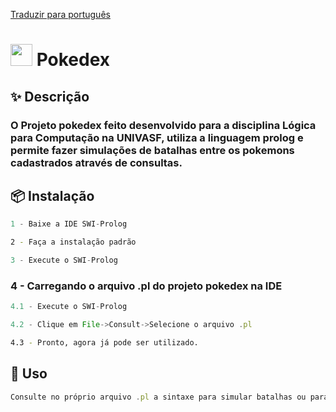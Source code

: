 <a href="README_portuguese.md" target="_blank">Traduzir para português<a/> 
  
# <img src="https://i1258.photobucket.com/albums/ii525/soemoticons/Pokemon%2002/004.gif" width="35" height="35"/> Pokedex
## ✨ Descrição 
### O Projeto pokedex feito desenvolvido para a disciplina Lógica para Computação na UNIVASF, utiliza a linguagem prolog e permite fazer simulações de batalhas entre os pokemons cadastrados através de consultas.

## 📦 Instalação

```jsx
1 - Baixe a IDE SWI-Prolog
```

```bash
2 - Faça a instalação padrão
```

```jsx
3 - Execute o SWI-Prolog
```

### 4 - Carregando o arquivo .pl do projeto pokedex na IDE
```jsx
4.1 - Execute o SWI-Prolog
```

```jsx
4.2 - Clique em File->Consult->Selecione o arquivo .pl
```

```bash
4.3 - Pronto, agora já pode ser utilizado.
```

## 🔨 Uso

```jsx
Consulte no próprio arquivo .pl a sintaxe para simular batalhas ou para fazer outras consultas.
```

